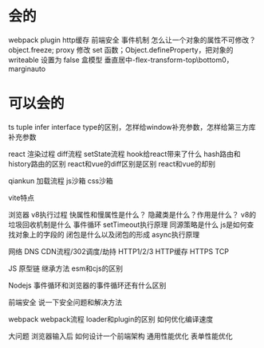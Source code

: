 # 会的
webpack plugin
http缓存
前端安全
事件机制
怎么让一个对象的属性不可修改？object.freeze; proxy 修改 set 函数；Object.defineProperty，把对象的 writeable 设置为 false
盒模型
垂直居中-flex-transform-top\bottom0，marginauto



# 可以会的
ts tuple infer interface type的区别，怎样给window补充参数，怎样给第三方库补充参数





react
渲染过程
diff流程
setState流程
hook给react带来了什么
hash路由和history路由的区别
react和vue的diff区别是区别
react和vue的却别

qiankun
加载流程
js沙箱
css沙箱

vite特点

浏览器
v8执行过程
快属性和慢属性是什么？
隐藏类是什么？作用是什么？
v8的垃圾回收机制是什么
事件循环
setTimeout执行原理
同源策略是什么
js是如何查找对象上的字段的
闭包是什么以及闭包的形成
async执行原理

网络
DNS
CDN流程/302调度/劫持
HTTP1/2/3
HTTP缓存
HTTPS
TCP

JS
原型链
继承方法
esm和cjs的区别

Nodejs
事件循环和浏览器的事件循环还有什么区别

前端安全
说一下安全问题和解决方法

webpack
webpack流程
loader和plugin的区别
如何优化编译速度

大问题
浏览器输入后
如何设计一个前端架构
通用性能优化
表单性能优化